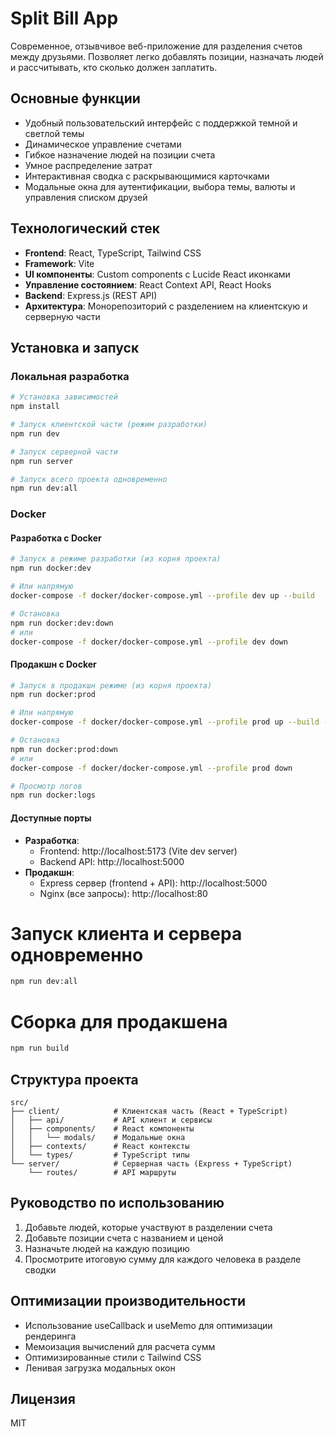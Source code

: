 # Split Bill App

Современное, отзывчивое веб-приложение для разделения счетов между друзьями. Позволяет легко добавлять позиции, назначать людей и рассчитывать, кто сколько должен заплатить.

## Основные функции

- Удобный пользовательский интерфейс с поддержкой темной и светлой темы
- Динамическое управление счетами
- Гибкое назначение людей на позиции счета
- Умное распределение затрат
- Интерактивная сводка с раскрывающимися карточками
- Модальные окна для аутентификации, выбора темы, валюты и управления списком друзей

## Технологический стек

- **Frontend**: React, TypeScript, Tailwind CSS
- **Framework**: Vite
- **UI компоненты**: Custom components с Lucide React иконками
- **Управление состоянием**: React Context API, React Hooks
- **Backend**: Express.js (REST API)
- **Архитектура**: Монорепозиторий с разделением на клиентскую и серверную части

## Установка и запуск

### Локальная разработка

```bash
# Установка зависимостей
npm install

# Запуск клиентской части (режим разработки)
npm run dev

# Запуск серверной части
npm run server

# Запуск всего проекта одновременно
npm run dev:all
```

### Docker

#### Разработка с Docker

```bash
# Запуск в режиме разработки (из корня проекта)
npm run docker:dev

# Или напрямую
docker-compose -f docker/docker-compose.yml --profile dev up --build

# Остановка
npm run docker:dev:down
# или
docker-compose -f docker/docker-compose.yml --profile dev down
```

#### Продакшн с Docker

```bash
# Запуск в продакшн режиме (из корня проекта)
npm run docker:prod

# Или напрямую
docker-compose -f docker/docker-compose.yml --profile prod up --build -d

# Остановка
npm run docker:prod:down
# или
docker-compose -f docker/docker-compose.yml --profile prod down

# Просмотр логов
npm run docker:logs
```

#### Доступные порты

- **Разработка**: 
  - Frontend: http://localhost:5173 (Vite dev server)
  - Backend API: http://localhost:5000
- **Продакшн**:
  - Express сервер (frontend + API): http://localhost:5000
  - Nginx (все запросы): http://localhost:80

# Запуск клиента и сервера одновременно
```bash
npm run dev:all
```

# Сборка для продакшена
```bash
npm run build
```

## Структура проекта

```
src/
├── client/            # Клиентская часть (React + TypeScript)
│   ├── api/           # API клиент и сервисы
│   ├── components/    # React компоненты
│   │   └── modals/    # Модальные окна
│   ├── contexts/      # React контексты
│   └── types/         # TypeScript типы
└── server/            # Серверная часть (Express + TypeScript)
    └── routes/        # API маршруты
```

## Руководство по использованию

1. Добавьте людей, которые участвуют в разделении счета
2. Добавьте позиции счета с названием и ценой
3. Назначьте людей на каждую позицию
4. Просмотрите итоговую сумму для каждого человека в разделе сводки

## Оптимизации производительности

- Использование useCallback и useMemo для оптимизации рендеринга
- Мемоизация вычислений для расчета сумм
- Оптимизированные стили с Tailwind CSS
- Ленивая загрузка модальных окон

## Лицензия

MIT
